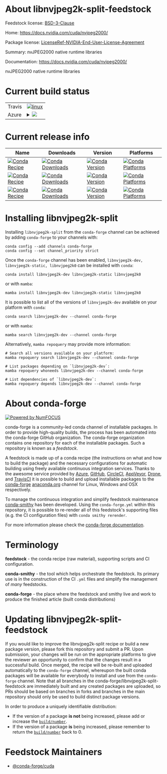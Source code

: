 About libnvjpeg2k-split-feedstock
=================================

Feedstock license: [BSD-3-Clause](https://github.com/conda-forge/libnvjpeg2k-split-feedstock/blob/main/LICENSE.txt)

Home: https://docs.nvidia.com/cuda/nvjpeg2000/

Package license: [LicenseRef-NVIDIA-End-User-License-Agreement](https://docs.nvidia.com/cuda/eula/index.html)

Summary: nvJPEG2000 native runtime libraries

Documentation: https://docs.nvidia.com/cuda/nvjpeg2000/

nvJPEG2000 native runtime libraries


Current build status
====================


<table><tr>
    <td>Travis</td>
    <td>
      <a href="https://app.travis-ci.com/conda-forge/libnvjpeg2k-split-feedstock">
        <img alt="linux" src="https://img.shields.io/travis/com/conda-forge/libnvjpeg2k-split-feedstock/main.svg?label=Linux">
      </a>
    </td>
  </tr>
    
  <tr>
    <td>Azure</td>
    <td>
      <details>
        <summary>
          <a href="https://dev.azure.com/conda-forge/feedstock-builds/_build/latest?definitionId=24026&branchName=main">
            <img src="https://dev.azure.com/conda-forge/feedstock-builds/_apis/build/status/libnvjpeg2k-split-feedstock?branchName=main">
          </a>
        </summary>
        <table>
          <thead><tr><th>Variant</th><th>Status</th></tr></thead>
          <tbody><tr>
              <td>linux_64_c_compiler_version11cuda_compilernvcccuda_compiler_version11.8</td>
              <td>
                <a href="https://dev.azure.com/conda-forge/feedstock-builds/_build/latest?definitionId=24026&branchName=main">
                  <img src="https://dev.azure.com/conda-forge/feedstock-builds/_apis/build/status/libnvjpeg2k-split-feedstock?branchName=main&jobName=linux&configuration=linux%20linux_64_c_compiler_version11cuda_compilernvcccuda_compiler_version11.8" alt="variant">
                </a>
              </td>
            </tr><tr>
              <td>linux_64_c_compiler_version12cuda_compilercuda-nvcccuda_compiler_version12.6</td>
              <td>
                <a href="https://dev.azure.com/conda-forge/feedstock-builds/_build/latest?definitionId=24026&branchName=main">
                  <img src="https://dev.azure.com/conda-forge/feedstock-builds/_apis/build/status/libnvjpeg2k-split-feedstock?branchName=main&jobName=linux&configuration=linux%20linux_64_c_compiler_version12cuda_compilercuda-nvcccuda_compiler_version12.6" alt="variant">
                </a>
              </td>
            </tr><tr>
              <td>linux_aarch64_c_compiler_version11cuda_compilernvcccuda_compiler_version11.8</td>
              <td>
                <a href="https://dev.azure.com/conda-forge/feedstock-builds/_build/latest?definitionId=24026&branchName=main">
                  <img src="https://dev.azure.com/conda-forge/feedstock-builds/_apis/build/status/libnvjpeg2k-split-feedstock?branchName=main&jobName=linux&configuration=linux%20linux_aarch64_c_compiler_version11cuda_compilernvcccuda_compiler_version11.8" alt="variant">
                </a>
              </td>
            </tr><tr>
              <td>linux_aarch64_c_compiler_version12cuda_compilercuda-nvcccuda_compiler_version12.6</td>
              <td>
                <a href="https://dev.azure.com/conda-forge/feedstock-builds/_build/latest?definitionId=24026&branchName=main">
                  <img src="https://dev.azure.com/conda-forge/feedstock-builds/_apis/build/status/libnvjpeg2k-split-feedstock?branchName=main&jobName=linux&configuration=linux%20linux_aarch64_c_compiler_version12cuda_compilercuda-nvcccuda_compiler_version12.6" alt="variant">
                </a>
              </td>
            </tr><tr>
              <td>win_64_cuda_compilercuda-nvcccuda_compiler_version12.6</td>
              <td>
                <a href="https://dev.azure.com/conda-forge/feedstock-builds/_build/latest?definitionId=24026&branchName=main">
                  <img src="https://dev.azure.com/conda-forge/feedstock-builds/_apis/build/status/libnvjpeg2k-split-feedstock?branchName=main&jobName=win&configuration=win%20win_64_cuda_compilercuda-nvcccuda_compiler_version12.6" alt="variant">
                </a>
              </td>
            </tr><tr>
              <td>win_64_cuda_compilernvcccuda_compiler_version11.8</td>
              <td>
                <a href="https://dev.azure.com/conda-forge/feedstock-builds/_build/latest?definitionId=24026&branchName=main">
                  <img src="https://dev.azure.com/conda-forge/feedstock-builds/_apis/build/status/libnvjpeg2k-split-feedstock?branchName=main&jobName=win&configuration=win%20win_64_cuda_compilernvcccuda_compiler_version11.8" alt="variant">
                </a>
              </td>
            </tr>
          </tbody>
        </table>
      </details>
    </td>
  </tr>
</table>

Current release info
====================

| Name | Downloads | Version | Platforms |
| --- | --- | --- | --- |
| [![Conda Recipe](https://img.shields.io/badge/recipe-libnvjpeg2k--dev-green.svg)](https://anaconda.org/conda-forge/libnvjpeg2k-dev) | [![Conda Downloads](https://img.shields.io/conda/dn/conda-forge/libnvjpeg2k-dev.svg)](https://anaconda.org/conda-forge/libnvjpeg2k-dev) | [![Conda Version](https://img.shields.io/conda/vn/conda-forge/libnvjpeg2k-dev.svg)](https://anaconda.org/conda-forge/libnvjpeg2k-dev) | [![Conda Platforms](https://img.shields.io/conda/pn/conda-forge/libnvjpeg2k-dev.svg)](https://anaconda.org/conda-forge/libnvjpeg2k-dev) |
| [![Conda Recipe](https://img.shields.io/badge/recipe-libnvjpeg2k--static-green.svg)](https://anaconda.org/conda-forge/libnvjpeg2k-static) | [![Conda Downloads](https://img.shields.io/conda/dn/conda-forge/libnvjpeg2k-static.svg)](https://anaconda.org/conda-forge/libnvjpeg2k-static) | [![Conda Version](https://img.shields.io/conda/vn/conda-forge/libnvjpeg2k-static.svg)](https://anaconda.org/conda-forge/libnvjpeg2k-static) | [![Conda Platforms](https://img.shields.io/conda/pn/conda-forge/libnvjpeg2k-static.svg)](https://anaconda.org/conda-forge/libnvjpeg2k-static) |
| [![Conda Recipe](https://img.shields.io/badge/recipe-libnvjpeg2k0-green.svg)](https://anaconda.org/conda-forge/libnvjpeg2k0) | [![Conda Downloads](https://img.shields.io/conda/dn/conda-forge/libnvjpeg2k0.svg)](https://anaconda.org/conda-forge/libnvjpeg2k0) | [![Conda Version](https://img.shields.io/conda/vn/conda-forge/libnvjpeg2k0.svg)](https://anaconda.org/conda-forge/libnvjpeg2k0) | [![Conda Platforms](https://img.shields.io/conda/pn/conda-forge/libnvjpeg2k0.svg)](https://anaconda.org/conda-forge/libnvjpeg2k0) |

Installing libnvjpeg2k-split
============================

Installing `libnvjpeg2k-split` from the `conda-forge` channel can be achieved by adding `conda-forge` to your channels with:

```
conda config --add channels conda-forge
conda config --set channel_priority strict
```

Once the `conda-forge` channel has been enabled, `libnvjpeg2k-dev, libnvjpeg2k-static, libnvjpeg2k0` can be installed with `conda`:

```
conda install libnvjpeg2k-dev libnvjpeg2k-static libnvjpeg2k0
```

or with `mamba`:

```
mamba install libnvjpeg2k-dev libnvjpeg2k-static libnvjpeg2k0
```

It is possible to list all of the versions of `libnvjpeg2k-dev` available on your platform with `conda`:

```
conda search libnvjpeg2k-dev --channel conda-forge
```

or with `mamba`:

```
mamba search libnvjpeg2k-dev --channel conda-forge
```

Alternatively, `mamba repoquery` may provide more information:

```
# Search all versions available on your platform:
mamba repoquery search libnvjpeg2k-dev --channel conda-forge

# List packages depending on `libnvjpeg2k-dev`:
mamba repoquery whoneeds libnvjpeg2k-dev --channel conda-forge

# List dependencies of `libnvjpeg2k-dev`:
mamba repoquery depends libnvjpeg2k-dev --channel conda-forge
```


About conda-forge
=================

[![Powered by
NumFOCUS](https://img.shields.io/badge/powered%20by-NumFOCUS-orange.svg?style=flat&colorA=E1523D&colorB=007D8A)](https://numfocus.org)

conda-forge is a community-led conda channel of installable packages.
In order to provide high-quality builds, the process has been automated into the
conda-forge GitHub organization. The conda-forge organization contains one repository
for each of the installable packages. Such a repository is known as a *feedstock*.

A feedstock is made up of a conda recipe (the instructions on what and how to build
the package) and the necessary configurations for automatic building using freely
available continuous integration services. Thanks to the awesome service provided by
[Azure](https://azure.microsoft.com/en-us/services/devops/), [GitHub](https://github.com/),
[CircleCI](https://circleci.com/), [AppVeyor](https://www.appveyor.com/),
[Drone](https://cloud.drone.io/welcome), and [TravisCI](https://travis-ci.com/)
it is possible to build and upload installable packages to the
[conda-forge](https://anaconda.org/conda-forge) [anaconda.org](https://anaconda.org/)
channel for Linux, Windows and OSX respectively.

To manage the continuous integration and simplify feedstock maintenance
[conda-smithy](https://github.com/conda-forge/conda-smithy) has been developed.
Using the ``conda-forge.yml`` within this repository, it is possible to re-render all of
this feedstock's supporting files (e.g. the CI configuration files) with ``conda smithy rerender``.

For more information please check the [conda-forge documentation](https://conda-forge.org/docs/).

Terminology
===========

**feedstock** - the conda recipe (raw material), supporting scripts and CI configuration.

**conda-smithy** - the tool which helps orchestrate the feedstock.
                   Its primary use is in the construction of the CI ``.yml`` files
                   and simplify the management of *many* feedstocks.

**conda-forge** - the place where the feedstock and smithy live and work to
                  produce the finished article (built conda distributions)


Updating libnvjpeg2k-split-feedstock
====================================

If you would like to improve the libnvjpeg2k-split recipe or build a new
package version, please fork this repository and submit a PR. Upon submission,
your changes will be run on the appropriate platforms to give the reviewer an
opportunity to confirm that the changes result in a successful build. Once
merged, the recipe will be re-built and uploaded automatically to the
`conda-forge` channel, whereupon the built conda packages will be available for
everybody to install and use from the `conda-forge` channel.
Note that all branches in the conda-forge/libnvjpeg2k-split-feedstock are
immediately built and any created packages are uploaded, so PRs should be based
on branches in forks and branches in the main repository should only be used to
build distinct package versions.

In order to produce a uniquely identifiable distribution:
 * If the version of a package **is not** being increased, please add or increase
   the [``build/number``](https://docs.conda.io/projects/conda-build/en/latest/resources/define-metadata.html#build-number-and-string).
 * If the version of a package **is** being increased, please remember to return
   the [``build/number``](https://docs.conda.io/projects/conda-build/en/latest/resources/define-metadata.html#build-number-and-string)
   back to 0.

Feedstock Maintainers
=====================

* [@conda-forge/cuda](https://github.com/orgs/conda-forge/teams/cuda/)

